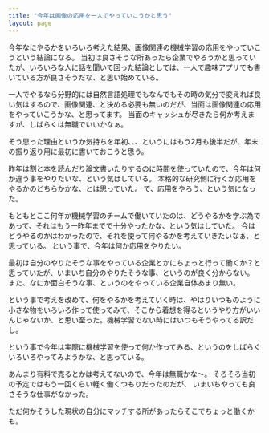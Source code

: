 ```yaml
---
title: "今年は画像の応用を一人でやっていこうかと思う"
layout: page	
---
```


今年なにやるかをいろいろ考えた結果、画像関連の機械学習の応用をやっていこうという結論になる。
当初は良さそうな所あったら企業でやろうかと思っていたが、いろいろな人に話を聞いて回った結論としては、一人で趣味アプリでも書いている方が良さそうだな、と思い始めている。

一人でやるなら分野的には自然言語処理でもなんでもその時の気分で変えれば良い気はするので、画像関連、と決める必要も無いのだが、当面は画像関連の応用をやっていこうかな、と思ってます。
当面のキャッシュが尽きたら何か考えますが、しばらくは無職でいいかなぁ。

そう思った理由というか気持ちを年初、、、というにはもう2月も後半だが、年末の振り返り用に最初に書いておこうと思う。

昨年は割と本を読んだり論文書いたりするのに時間を使っていたので、今年は何か違う事をやりたいな、という気はしている。
本格的な研究側に行くか応用をやるかのどちらかかな、とは思っていた。
で、応用をやろう、という気になった。

もともとここ何年か機械学習のチームで働いていたのは、どうやるかを学ぶ為であって、それはもう一昨年までで十分やったかな、という気はしていた。
今はどうやるのかはわかったので、それを使って何やるかを考えていきたいなぁ、と思っている。
という事で、今年は何か応用をやりたい。

最初は自分のやりたそうな事をやっている企業とかにちょっと行って働くか？と思っていたが、いまいち自分のやりたそうな事、というのが良く分からない。
また、なにか面白そうな事、というのをやっている企業自体あまり無い。

という事で考えを改めて、何をやるかを考えていく時は、やはりいつものように小さな物をいろいろ作って使ってみて、そこから着想を得るというやり方がいいんじゃないか、と思い至った。機械学習でない時にはいつもそうやってる訳だし。

という事で今年は実際に機械学習を使って何か作ってみる、というのをしばらくいろいろやってみようかな、と思っている。

あんまり有料で売るとかは考えてないので、今年は無職かな〜。
そろそろ当初の予定ではもう一回くらい軽く働くつもりだったのだが、
いまいちやっても良さそうな仕事がなかった。

ただ何かそうした現状の自分にマッチする所があったらそこでちょっと働くかも。

